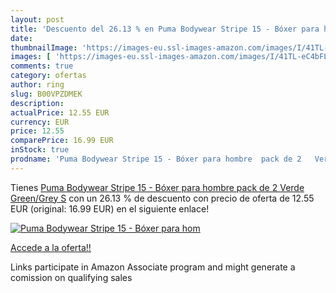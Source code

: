 ```yaml
---
layout: post
title: 'Descuento del 26.13 % en Puma Bodywear Stripe 15 - Bóxer para hom'
date: 
thumbnailImage: 'https://images-eu.ssl-images-amazon.com/images/I/41TL-eC4bFL._SL200_.jpg'
images: [ 'https://images-eu.ssl-images-amazon.com/images/I/41TL-eC4bFL._SL200_.jpg' ]
comments: true
category: ofertas
author: ring
slug: B00VPZDMEK
description:
actualPrice: 12.55 EUR
currency: EUR
price: 12.55
comparePrice: 16.99 EUR
inStock: true
prodname: 'Puma Bodywear Stripe 15 - Bóxer para hombre  pack de 2   Verde  Green/Grey   S'
---
```


Tienes [Puma Bodywear Stripe 15 - Bóxer para hombre  pack de 2   Verde  Green/Grey   S](https://www.amazon.es/dp/B00VPZDMEK/?tag=tolees-21) con un 26.13 % de descuento con precio de oferta de 12.55 EUR (original: 16.99 EUR) en el siguiente enlace!

[![Puma Bodywear Stripe 15 - Bóxer para hom](https://images-eu.ssl-images-amazon.com/images/I/41TL-eC4bFL._SL200_.jpg)](https://www.amazon.es/dp/B00VPZDMEK/?tag=tolees-21)

[Accede a la oferta!!](https://www.amazon.es/dp/B00VPZDMEK/?tag=tolees-21)

Links participate in Amazon Associate program and might generate a comission on qualifying sales


